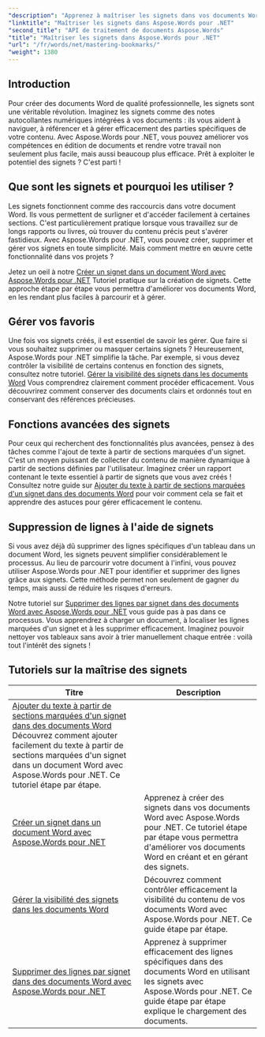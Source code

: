 ```yaml
---
"description": "Apprenez à maîtriser les signets dans vos documents Word avec Aspose.Words pour .NET grâce à des tutoriels détaillés. Améliorez vos compétences en gestion documentaire."
"linktitle": "Maîtriser les signets dans Aspose.Words pour .NET"
"second_title": "API de traitement de documents Aspose.Words"
"title": "Maîtriser les signets dans Aspose.Words pour .NET"
"url": "/fr/words/net/mastering-bookmarks/"
"weight": 1380
---
```


## Introduction

Pour créer des documents Word de qualité professionnelle, les signets sont une véritable révolution. Imaginez les signets comme des notes autocollantes numériques intégrées à vos documents : ils vous aident à naviguer, à référencer et à gérer efficacement des parties spécifiques de votre contenu. Avec Aspose.Words pour .NET, vous pouvez améliorer vos compétences en édition de documents et rendre votre travail non seulement plus facile, mais aussi beaucoup plus efficace. Prêt à exploiter le potentiel des signets ? C'est parti !

## Que sont les signets et pourquoi les utiliser ?

Les signets fonctionnent comme des raccourcis dans votre document Word. Ils vous permettent de surligner et d'accéder facilement à certaines sections. C'est particulièrement pratique lorsque vous travaillez sur de longs rapports ou livres, où trouver du contenu précis peut s'avérer fastidieux. Avec Aspose.Words pour .NET, vous pouvez créer, supprimer et gérer vos signets en toute simplicité. Mais comment mettre en œuvre cette fonctionnalité dans vos projets ?

Jetez un oeil à notre [Créer un signet dans un document Word avec Aspose.Words pour .NET](./create-bookmark-in-word-document/) Tutoriel pratique sur la création de signets. Cette approche étape par étape vous permettra d'améliorer vos documents Word, en les rendant plus faciles à parcourir et à gérer.

## Gérer vos favoris

Une fois vos signets créés, il est essentiel de savoir les gérer. Que faire si vous souhaitez supprimer ou masquer certains signets ? Heureusement, Aspose.Words pour .NET simplifie la tâche. Par exemple, si vous devez contrôler la visibilité de certains contenus en fonction des signets, consultez notre tutoriel. [Gérer la visibilité des signets dans les documents Word](./manage-bookmark-visibility-word-document/) Vous comprendrez clairement comment procéder efficacement. Vous découvrirez comment conserver des documents clairs et ordonnés tout en conservant des références précieuses.

## Fonctions avancées des signets

Pour ceux qui recherchent des fonctionnalités plus avancées, pensez à des tâches comme l'ajout de texte à partir de sections marquées d'un signet. C'est un moyen puissant de collecter du contenu de manière dynamique à partir de sections définies par l'utilisateur. Imaginez créer un rapport contenant le texte essentiel à partir de signets que vous avez créés ! Consultez notre guide sur [Ajouter du texte à partir de sections marquées d'un signet dans des documents Word](./append-text-from-bookmarked-sections/) pour voir comment cela se fait et apprendre des astuces pour gérer efficacement le contenu.

## Suppression de lignes à l'aide de signets

Si vous avez déjà dû supprimer des lignes spécifiques d'un tableau dans un document Word, les signets peuvent simplifier considérablement le processus. Au lieu de parcourir votre document à l'infini, vous pouvez utiliser Aspose.Words pour .NET pour identifier et supprimer des lignes grâce aux signets. Cette méthode permet non seulement de gagner du temps, mais aussi de réduire les risques d'erreurs. 

Notre tutoriel sur [Supprimer des lignes par signet dans des documents Word avec Aspose.Words pour .NET](./delete-row-by-bookmark-word-documents/) vous guide pas à pas dans ce processus. Vous apprendrez à charger un document, à localiser les lignes marquées d'un signet et à les supprimer efficacement. Imaginez pouvoir nettoyer vos tableaux sans avoir à trier manuellement chaque entrée : voilà tout l'intérêt des signets ! 


 ## Tutoriels sur la maîtrise des signets
| Titre | Description |
| --- | --- |
| [Ajouter du texte à partir de sections marquées d'un signet dans des documents Word](./append-text-from-bookmarked-sections/) Découvrez comment ajouter facilement du texte à partir de sections marquées d'un signet dans un document Word avec Aspose.Words pour .NET. Ce tutoriel étape par étape. |
| [Créer un signet dans un document Word avec Aspose.Words pour .NET](./create-bookmark-in-word-document/) | Apprenez à créer des signets dans vos documents Word avec Aspose.Words pour .NET. Ce tutoriel étape par étape vous permettra d'améliorer vos documents Word en créant et en gérant des signets. |
| [Gérer la visibilité des signets dans les documents Word](./manage-bookmark-visibility-word-document/) | Découvrez comment contrôler efficacement la visibilité du contenu de vos documents Word avec Aspose.Words pour .NET. Ce guide étape par étape. |
| [Supprimer des lignes par signet dans des documents Word avec Aspose.Words pour .NET](./delete-row-by-bookmark-word-documents/) | Apprenez à supprimer efficacement des lignes spécifiques dans des documents Word en utilisant les signets avec Aspose.Words pour .NET. Ce guide étape par étape explique le chargement des documents. |